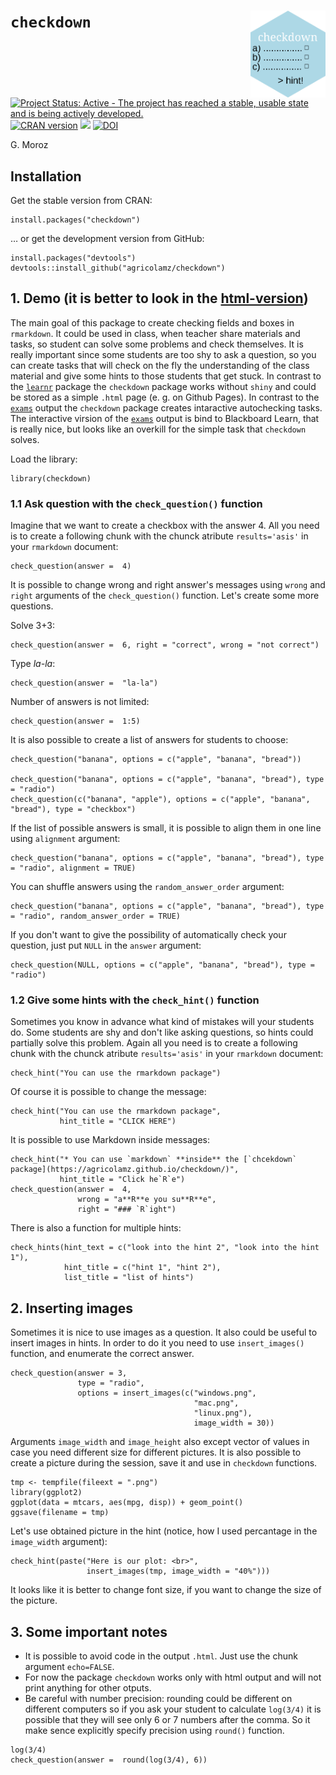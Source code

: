 # `checkdown` <img src="man/figures/logo.png" align="right" width="120" />

[![Project Status: Active - The project has reached a stable, usable state and is being actively developed.](http://www.repostatus.org/badges/latest/active.svg)](http://www.repostatus.org/#active)
[![CRAN version](http://www.r-pkg.org/badges/version/checkdown)](https://cran.r-project.org/package=checkdown)
[![](http://cranlogs.r-pkg.org/badges/grand-total/checkdown)](https://CRAN.R-project.org/package=checkdown)
[![DOI](https://zenodo.org/badge/240126674.svg)](https://zenodo.org/badge/latestdoi/240126674)

G. Moroz

## Installation

Get the stable version from CRAN:

```{r, eval=FALSE}
install.packages("checkdown")
```

… or get the development version from GitHub:

```{r, eval=FALSE}
install.packages("devtools")
devtools::install_github("agricolamz/checkdown")
```

## 1. Demo (it is better to look in the [html-version](https://agricolamz.github.io/checkdown/))

The main goal of this package to create checking fields and boxes in `rmarkdown`. It could be used in class, when teacher share materials and tasks, so student can solve some problems and check themselves. It is really important since some students are too shy to ask a question, so you can create tasks that will check on the fly the understanding of the class material and give some hints to those students that get stuck. In contrast to the [`learnr`](https://rstudio.github.io/learnr/index.html) package the `checkdown` package works without `shiny` and could be stored as a simple `.html` page (e. g. on Github Pages). In contrast to the [`exams`](http://www.r-exams.org/) output the `checkdown` package creates intaractive autochecking tasks. The interactive virsion of the [`exams`](http://www.r-exams.org/) output is bind to Blackboard Learn, that is really nice, but looks like an overkill for the simple task that `checkdown` solves.

Load the library:

```{r}
library(checkdown)
```

### 1.1 Ask question with the `check_question()` function

Imagine that we want to create a checkbox with the answer 4. All you need is to create a following chunk with the chunck atribute `results='asis'` in your `rmarkdown` document:
```{r, results='asis'}
check_question(answer =  4)
```

It is possible to change wrong and right answer's messages using `wrong` and `right` arguments of the `check_question()` function. Let's create some more questions.

Solve 3+3:
```{r, results='asis'}
check_question(answer =  6, right = "correct", wrong = "not correct")
```

Type *la-la*:
```{r, results='asis'}
check_question(answer =  "la-la")
```

Number of answers is not limited:
```{r, results='asis'}
check_question(answer =  1:5)
```

It is also possible to create a list of answers for students to choose:

```{r, results="asis"}
check_question("banana", options = c("apple", "banana", "bread"))

check_question("banana", options = c("apple", "banana", "bread"), type = "radio")
check_question(c("banana", "apple"), options = c("apple", "banana", "bread"), type = "checkbox")
```

If the list of possible answers is small, it is possible to align them in one line using `alignment` argument:

```{r, results="asis"}
check_question("banana", options = c("apple", "banana", "bread"), type = "radio", alignment = TRUE)
```

You can shuffle answers using the `random_answer_order` argument:
```{r, results="asis"}
check_question("banana", options = c("apple", "banana", "bread"), type = "radio", random_answer_order = TRUE)
```

If you don't want to give the possibility of automatically check your question, just put `NULL` in the `answer` argument:

```{r, results="asis"}
check_question(NULL, options = c("apple", "banana", "bread"), type = "radio")
```

### 1.2 Give some hints with the `check_hint()` function

Sometimes you know in advance what kind of mistakes will your students do. Some students are shy and don't like asking questions, so hints could partially solve  this problem. Again all you need is to create a following chunk with the chunck atribute `results='asis'` in your `rmarkdown` document:

```{r, results="asis"}
check_hint("You can use the rmarkdown package")
```

Of course it is possible to change the message:
```{r, results="asis"}
check_hint("You can use the rmarkdown package",
           hint_title = "CLICK HERE")
```

It is possible to use Markdown inside messages:

```{r, results="asis"}
check_hint("* You can use `markdown` **inside** the [`chcekdown` package](https://agricolamz.github.io/checkdown/)",
           hint_title = "Click he`R`e")
check_question(answer =  4, 
               wrong = "a**R**e you su**R**e", 
               right = "### `R`ight")
```

There is also a function for multiple hints:

```{r, results="asis"}
check_hints(hint_text = c("look into the hint 2", "look into the hint 1"),
            hint_title = c("hint 1", "hint 2"), 
            list_title = "list of hints")
```

## 2. Inserting images

Sometimes it is nice to use images as a question. It also could be useful to insert images in hints. In order to do it you need to use `insert_images()` function, and enumerate the correct answer.

```{r, results="asis"}
check_question(answer = 3, 
               type = "radio",
               options = insert_images(c("windows.png", 
                                         "mac.png",
                                         "linux.png"), 
                                         image_width = 30))
```

Arguments `image_width` and `image_height` also except vector of values in case you need different size for different pictures. It is also possible to create a picture during the session, save it and use in `checkdown` functions.

```{r}
tmp <- tempfile(fileext = ".png")
library(ggplot2)
ggplot(data = mtcars, aes(mpg, disp)) + geom_point()
ggsave(filename = tmp)
```

Let's use obtained picture in the hint (notice, how I used percantage in the `image_width` argument):

```{r, results="asis"}
check_hint(paste("Here is our plot: <br>", 
                 insert_images(tmp, image_width = "40%")))
```

It looks like it is better to change font size, if you want to change the size of the picture.

## 3. Some important notes

* It is possible to avoid code in the output `.html`. Just use the chunk argument `echo=FALSE`.
* For now the package `checkdown` works only with html output and will not print anything for other otputs.
* Be careful with number precision: rounding could be different on different computers so if you ask your student to calculate `log(3/4)` it is possible that they will see only 6 or 7 numbers after the comma. So it make sence explicitly specify precision using `round()` function.

```{r, results="asis"}
log(3/4)
check_question(answer =  round(log(3/4), 6))
```
